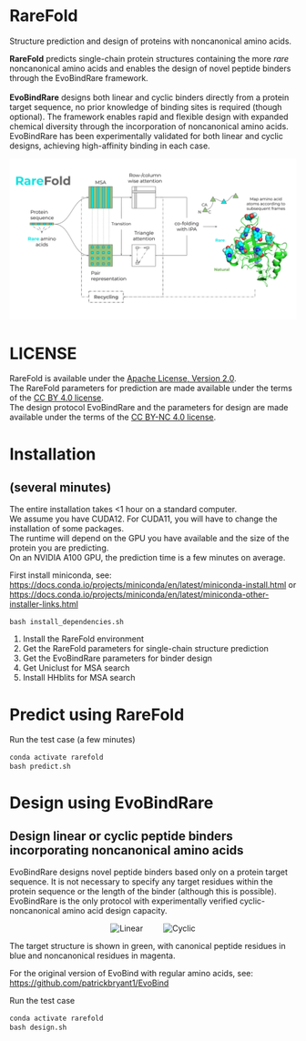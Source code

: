 # RareFold
Structure prediction and design of proteins with noncanonical amino acids.

**RareFold** predicts single-chain protein structures containing the more *rare* noncanonical amino acids and enables the design of novel peptide binders through the EvoBindRare framework. \
\
**EvoBindRare** designs both linear and cyclic binders directly from a protein target sequence, no prior knowledge of binding sites is required (though optional). The framework enables rapid and flexible design with expanded chemical diversity through the incorporation of noncanonical amino acids. EvoBindRare has been experimentally validated for both linear and cyclic designs, achieving high-affinity binding in each case.


[Read more here]:(link)


<img src="./data/RareFold.svg"/>

# LICENSE
RareFold is available under the [Apache License, Version 2.0](http://www.apache.org/licenses/LICENSE-2.0).  \
The RareFold parameters for prediction are made available under the terms of the [CC BY 4.0 license](https://creativecommons.org/licenses/by/4.0/legalcode). \
The design protocol EvoBindRare and the parameters for design are made available under the terms of the [CC BY-NC 4.0 license](https://creativecommons.org/licenses/by-nc/4.0/).


# Installation
## (several minutes)
The entire installation takes <1 hour on a standard computer. \
We assume you have CUDA12. For CUDA11, you will have to change the installation of some packages. \
The runtime will depend on the GPU you have available and the size of the protein you are predicting. \
On an NVIDIA A100 GPU, the prediction time is a few minutes on average.

First install miniconda, see: https://docs.conda.io/projects/miniconda/en/latest/miniconda-install.html or https://docs.conda.io/projects/miniconda/en/latest/miniconda-other-installer-links.html


```
bash install_dependencies.sh
```

1. Install the RareFold environment
2. Get the RareFold parameters for single-chain structure prediction
3. Get the EvoBindRare parameters for binder design
4. Get Uniclust for MSA search
5. Install HHblits for MSA search

# Predict using RareFold
Run the test case (a few minutes)
```
conda activate rarefold
bash predict.sh
```


# Design using EvoBindRare
## Design linear or cyclic peptide binders incorporating noncanonical amino acids
EvoBindRare designs novel peptide binders based only on a protein target sequence.
It is not necessary to specify any target residues within the protein sequence or the
length of the binder (although this is possible).
EvoBindRare is the only protocol with experimentally verified cyclic-noncanonical amino acid design capacity.

<p align="center">
  <img alt="Linear" src="./data/linear.gif" width="45%">
&nbsp; &nbsp; &nbsp; &nbsp;
  <img alt="Cyclic" src="./data/cyclic.gif" width="45%">
</p>

The target structure is shown in green, with canonical peptide residues in blue and noncanonical residues in magenta.

For the original version of EvoBind with regular amino acids, see: https://github.com/patrickbryant1/EvoBind

Run the test case
```
conda activate rarefold
bash design.sh
```
